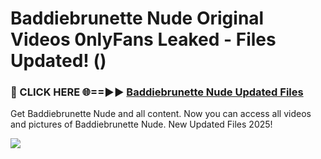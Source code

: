 # Baddiebrunette Nude Original Videos 0nlyFans Leaked - Files Updated! ()

<h3>🔴 CLICK HERE 🌐==►► <a href="https://tinyurl.com/2p9ay9w9" rel="nofollow">Baddiebrunette Nude Updated Files</a></h3>

Get Baddiebrunette Nude and all content. Now you can access all videos and pictures of Baddiebrunette Nude. New Updated Files 2025!

[![](https://i.imgur.com/KQgVmj3.gif)](https://tinyurl.com/2p9ay9w9)
